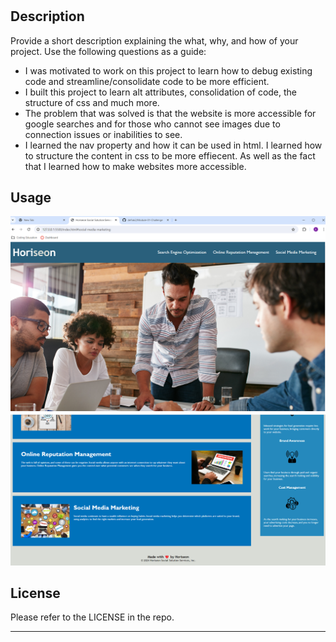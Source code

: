 # <Your-Project-Title>

## Description

Provide a short description explaining the what, why, and how of your project. Use the following questions as a guide:

- I was motivated to work on this project to learn how to debug existing code and streamline/consolidate code to be more efficient.
- I built this project to learn alt attributes, consolidation of code, the structure of css and much more.
- The problem that was solved is that the website is more accessible for google searches and for those who cannot see images due to connection issues or inabilities to see. 
- I learned the nav property and how it can be used in html. I learned how to structure the content in css to be more effiecent. As well as the fact that I learned how to make websites more accessible. 


## Usage


![Screenshot 1](assets/images/Screenshot1.png)
![Screenshot2](assets/images/Screenshot2.png)


## License

Please refer to the LICENSE in the repo.

---
